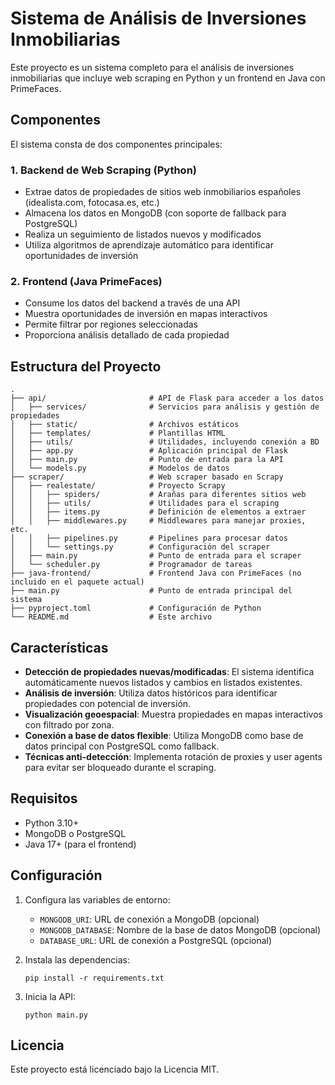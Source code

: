 # Sistema de Análisis de Inversiones Inmobiliarias

Este proyecto es un sistema completo para el análisis de inversiones inmobiliarias que incluye web scraping en Python y un frontend en Java con PrimeFaces.

## Componentes

El sistema consta de dos componentes principales:

### 1. Backend de Web Scraping (Python)

- Extrae datos de propiedades de sitios web inmobiliarios españoles (idealista.com, fotocasa.es, etc.)
- Almacena los datos en MongoDB (con soporte de fallback para PostgreSQL)
- Realiza un seguimiento de listados nuevos y modificados
- Utiliza algoritmos de aprendizaje automático para identificar oportunidades de inversión

### 2. Frontend (Java PrimeFaces)

- Consume los datos del backend a través de una API
- Muestra oportunidades de inversión en mapas interactivos
- Permite filtrar por regiones seleccionadas
- Proporciona análisis detallado de cada propiedad

## Estructura del Proyecto

```
.
├── api/                       # API de Flask para acceder a los datos
│   ├── services/              # Servicios para análisis y gestión de propiedades
│   ├── static/                # Archivos estáticos
│   ├── templates/             # Plantillas HTML
│   ├── utils/                 # Utilidades, incluyendo conexión a BD
│   ├── app.py                 # Aplicación principal de Flask
│   ├── main.py                # Punto de entrada para la API
│   └── models.py              # Modelos de datos
├── scraper/                   # Web scraper basado en Scrapy
│   ├── realestate/            # Proyecto Scrapy
│   │   ├── spiders/           # Arañas para diferentes sitios web
│   │   ├── utils/             # Utilidades para el scraping
│   │   ├── items.py           # Definición de elementos a extraer
│   │   ├── middlewares.py     # Middlewares para manejar proxies, etc.
│   │   ├── pipelines.py       # Pipelines para procesar datos
│   │   └── settings.py        # Configuración del scraper
│   ├── main.py                # Punto de entrada para el scraper
│   └── scheduler.py           # Programador de tareas
├── java-frontend/             # Frontend Java con PrimeFaces (no incluido en el paquete actual)
├── main.py                    # Punto de entrada principal del sistema
├── pyproject.toml             # Configuración de Python
└── README.md                  # Este archivo
```

## Características

- **Detección de propiedades nuevas/modificadas**: El sistema identifica automáticamente nuevos listados y cambios en listados existentes.
- **Análisis de inversión**: Utiliza datos históricos para identificar propiedades con potencial de inversión.
- **Visualización geoespacial**: Muestra propiedades en mapas interactivos con filtrado por zona.
- **Conexión a base de datos flexible**: Utiliza MongoDB como base de datos principal con PostgreSQL como fallback.
- **Técnicas anti-detección**: Implementa rotación de proxies y user agents para evitar ser bloqueado durante el scraping.

## Requisitos

- Python 3.10+
- MongoDB o PostgreSQL
- Java 17+ (para el frontend)

## Configuración

1. Configura las variables de entorno:
   - `MONGODB_URI`: URL de conexión a MongoDB (opcional)
   - `MONGODB_DATABASE`: Nombre de la base de datos MongoDB (opcional)
   - `DATABASE_URL`: URL de conexión a PostgreSQL (opcional)

2. Instala las dependencias:
   ```
   pip install -r requirements.txt
   ```

3. Inicia la API:
   ```
   python main.py
   ```

## Licencia

Este proyecto está licenciado bajo la Licencia MIT.
